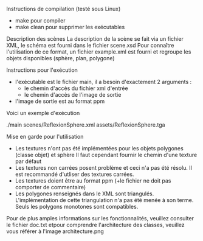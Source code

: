 Instructions de compilation (testé sous Linux)
- make pour compiler
- make clean pour supprimer les exécutables

Description des scènes
La description de la scène se fait via un fichier XML, le schéma est fourni dans le fichier scene.xsd
Pour connaître l'utilisation de ce format, un fichier example.xml est fourni et regroupe les objets disponibles (sphère, plan, polygone)

Instructions pour l'exécution
- l'exécutable est le fichier main, il a besoin d'exactement 2 arguments :
  - le chemin d'accès du fichier xml d'entrée
  - le chemin d'accès de l'image de sortie
- l'image de sortie est au format ppm

Voici un exemple d'exécution

./main scenes/ReflexionSphere.xml assets/ReflexionSphere.tga

Mise en garde pour l'utilisation
- Les textures n'ont pas été implémentées pour les objets polygones (classe objet) et sphère
  Il faut cependant fournir le chemin d'une texture par défaut
- Les textures non carrées posent problème et ceci n'a pas été résolu. Il est recommandé d'utliser des    textures carrées.
- Les textures doient être au format ppm (+le fichier ne doit pas comporter de commentaire)
- Les polygones renseignés dans le XML sont triangulés. L'implémentation de cette triangulation n'a pas été menée à son terme. Seuls les polygons monotones sont compatibles.

Pour de plus amples informations sur les fonctionnalités, veuillez consulter le fichier doc.txt etpour
comprendre l'architecture des classes, veuillez vous référer à l'image architecture.png